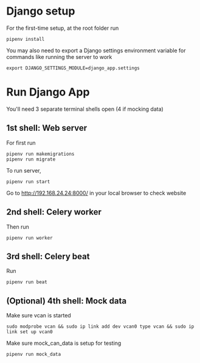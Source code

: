 # Django setup

For the first-time setup, at the root folder run
```
pipenv install 
```

You may also need to export a Django settings environment variable for commands like running the server to work
```
export DJANGO_SETTINGS_MODULE=django_app.settings
```

# Run Django App

You'll need 3 separate terminal shells open (4 if mocking data)

## 1st shell: Web server
For first run
```
pipenv run makemigrations
pipenv run migrate
```

To run server,
```
pipenv run start
```

Go to http://192.168.24.24:8000/ in your local browser to check website

## 2nd shell: Celery worker
Then run 
```
pipenv run worker
```

## 3rd shell: Celery beat
Run 
```
pipenv run beat
```

## (Optional) 4th shell: Mock data

Make sure vcan is started 
```
sudo modprobe vcan && sudo ip link add dev vcan0 type vcan && sudo ip link set up vcan0
```

Make sure mock_can_data is setup for testing
```
pipenv run mock_data
```

